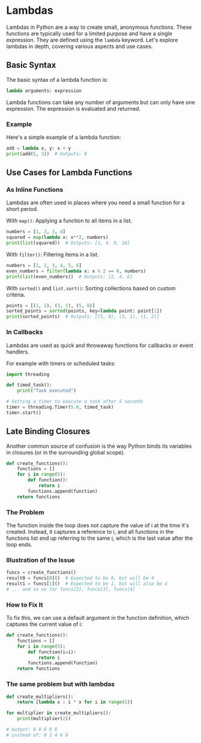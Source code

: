 # Lambdas

Lambdas in Python are a way to create small, anonymous functions. These functions are typically used for a limited purpose and have a single expression. They are defined using the `lambda` keyword. Let's explore lambdas in depth, covering various aspects and use cases.

## Basic Syntax

The basic syntax of a lambda function is:

```python
lambda arguments: expression
```

Lambda functions can take any number of arguments but can only have one expression. The expression is evaluated and returned.

### Example

Here's a simple example of a lambda function:

```python
add = lambda x, y: x + y
print(add(5, 3))  # Outputs: 8
```

## Use Cases for Lambda Functions

### As Inline Functions

Lambdas are often used in places where you need a small function for a short period.


With `map()`: Applying a function to all items in a list.

```python
numbers = [1, 2, 3, 4]
squared = map(lambda x: x**2, numbers)
print(list(squared))  # Outputs: [1, 4, 9, 16]
```

With `filter()`: Filtering items in a list.

```python
numbers = [1, 2, 3, 4, 5, 6]
even_numbers = filter(lambda x: x % 2 == 0, numbers)
print(list(even_numbers))  # Outputs: [2, 4, 6]
```

With `sorted()` and `list.sort()`: Sorting collections based on custom criteria.

```python
points = [(1, 2), (3, 1), (5, 0)]
sorted_points = sorted(points, key=lambda point: point[1])
print(sorted_points)  # Outputs: [(5, 0), (3, 1), (1, 2)]
```

### In Callbacks

Lambdas are used as quick and throwaway functions for callbacks or event handlers.

For example with timers or scheduled tasks:

```python
import threading

def timed_task():
    print("Task executed")

# Setting a timer to execute a task after 5 seconds
timer = threading.Timer(5.0, timed_task)
timer.start()
```

## Late Binding Closures

Another common source of confusion is the way Python binds its variables in closures (or in the surrounding global scope).

```python
def create_functions():
    functions = []
    for i in range(5):
        def function():
            return i
        functions.append(function)
    return functions
```

### The Problem

The function inside the loop does not capture the value of i at the time it's created. Instead, it captures a reference to i, and all functions in the functions list end up referring to the same i, which is the last value after the loop ends.

### Illustration of the Issue

```python
funcs = create_functions()
result0 = funcs[0]()  # Expected to be 0, but will be 4
result1 = funcs[1]()  # Expected to be 1, but will also be 4
# ... and so on for funcs[2], funcs[3], funcs[4]
```

### How to Fix It

To fix this, we can use a default argument in the function definition, which captures the current value of i:

```python
def create_functions():
    functions = []
    for i in range(5):
        def function(i=i):
            return i
        functions.append(function)
    return functions
```

### The same problem but with lambdas

```python
def create_multipliers():
    return [lambda x : i * x for i in range(5)]
```

```python
for multiplier in create_multipliers():
    print(multiplier(2))

# output: 8 8 8 8 8
# instead of: 0 2 4 6 8
```